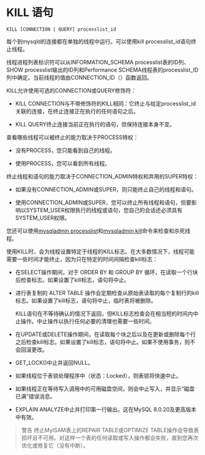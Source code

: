 # KILL 语句

`KILL [CONNECTION | QUERY] processlist_id`

每个到mysqld的连接都在单独的线程中运行。可以使用kill processlist_id语句终止线程。

线程进程列表标识符可以从INFORMATION_SCHEMA processlist表的ID列、SHOW processlist输出的ID列和Performance SCHEMA线程表的processlist_ID列中确定。当前线程的值由CONNECTION_ID（）函数返回。

KILL允许使用可选的CONNECTION或QUERY修饰符：

- KILL CONNECTION与不带修饰符的KILL相同：它终止与给定processlist_id关联的连接，在终止连接正在执行的任何语句之后。

- KILL QUERY终止连接当前正在执行的语句，但保持连接本身不变。

查看哪些线程可以被终止的能力取决于PROCESS特权：

- 没有PROCESS，您只能看到自己的线程。

- 使用PROCESS，您可以看到所有线程。

终止线程和语句的能力取决于CONNECTION_ADMIN特权和弃用的SUPER特权：

- 如果没有CONNECTION_ADMIN或SUPER，则只能终止自己的线程和语句。

- 使用CONNECTION_ADMIN或SUPER，您可以终止所有线程和语句，但要影响以SYSTEM_USER权限执行的线程或语句，您自己的会话还必须具有SYSTEM_USER权限。

您还可以使用[mysqladmin processlist](https://dev.mysql.com/doc/refman/8.0/en/mysqladmin.html)和[mysqladmin kill](https://dev.mysql.com/doc/refman/8.0/en/mysqladmin.html)命令来检查和杀死线程。

使用KILL时，会为线程设置特定于线程的KILL标志。在大多数情况下，线程可能需要一些时间才能终止，因为只在特定的时间间隔检查kill标志：

- 在SELECT操作期间，对于 ORDER BY 和 GROUP BY 循环，在读取一个行块后检查标志。如果设置了kill标志，语句将中止。

- 进行表复制的 ALTER TABLE 操作会定期检查从原始表读取的每个复制行的kill标志。如果设置了kill标志，语句将中止，临时表将被删除。

  KILL语句在不等待确认的情况下返回，但KILL标志检查会在相当短的时间内中止操作。中止操作以执行任何必要的清理也需要一些时间。

- 在UPDATE或DELETE操作期间，在读取每个块之后以及在更新或删除每个行之后检查kill标志。如果设置了kill标志，语句将中止。如果不使用事务，则不会回滚更改。

- GET_LOCK()中止并返回NULL。

- 如果线程位于表锁处理程序中（状态：Locked），则表锁将快速中止。

- 如果线程正在等待写入调用中的可用磁盘空间，则会中止写入，并显示“磁盘已满”错误消息。

- EXPLAIN ANALYZE中止并打印第一行输出。这在MySQL 8.0.20及更高版本中有效。

> 警告
终止MyISAM表上的REPAIR TABLE或OPTIMIZE TABLE操作会导致表损坏且不可用。对这样一个表的任何读取或写入操作都会失败，直到您再次优化或修复它（没有中断）。
